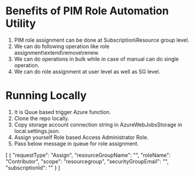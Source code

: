# Benefits of PIM Role Automation Utility
  1. PIM role assignment can be done at Subscription\Resource group level. 
  2. We can do following operation like role assignment\extend\remove\renew.
  3. We can do operations in bulk while in case of manual can do single operation.
  4. We can do role assignment at user level as well as SG level.

# Running Locally
  1. It is Quue based trigger Azure function.
  2. Clone the repo locally.
  3. Copy storage account connection string in AzureWebJobsStorage in local.settings.json.
  4. Assign yourself Role based Access Administrator Role.
  5. Pass below message in queue for role assignment.
     
  [
    {
        "requestType": "Assign",
        "resourceGroupName": "",
        "roleName": "Contributor",
        "scope": "resourcegroup",
        "securityGroupEmail": "",
        "subscriptionId": ""
    }
  ]
    
